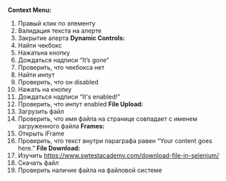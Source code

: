 **Context Menu:**
1. Правый клик по элементу
2. Валидация текста на алерте
3. Закрытие алерта
**Dynamic Controls:**
1. Найти чекбокс
2. Нажатьна кнопку
3. Дождаться надписи “It’s gone”
4. Проверить, что чекбокса нет
5. Найти инпут
6. Проверить, что он disabled
7. Нажать на кнопку
8. Дождаться надписи “It's enabled!”
9. Проверить, что инпут enabled
**File Upload:**
1. Загрузить файл
2. Проверить, что имя файла на странице совпадает с именем загруженного файла
**Frames:**
1. Открыть iFrame
2. Проверить, что текст внутри параграфа равен “Your content goes here.”
**File Download:**
1. Изучить https://www.swtestacademy.com/download-file-in-selenium/
2. Скачать файл
3. Проверить наличие файла на файловой системе

